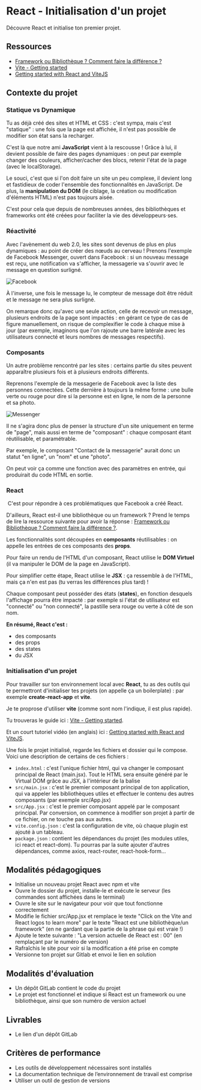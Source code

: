 # React - Initialisation d'un projet

Découvre React et initialise ton premier projet.

## Ressources

- [Framework ou Bibliothèque ? Comment faire la différence ?](https://talks.freelancerepublik.com/framework-bibliotheque-differences/)
- [Vite - Getting started](https://vitejs.dev/guide)
- [Getting started with React and ViteJS​](https://youtu.be/ZBSelnyLgp4)

## Contexte du projet

### Statique vs Dynamique

​Tu as déjà créé des sites et HTML et CSS : c'est sympa, mais c'est "statique" : une fois que la page est affichée, il n'est pas possible de modifier son état sans la recharger.

C'est là que notre ami **JavaScript** vient à la rescousse ! Grâce à lui, il devient possible de faire des pages dynamiques : on peut par exemple changer des couleurs, afficher/cacher des blocs, retenir l'état de la page (avec le localStorage).​

Le souci, c'est que si l'on doit faire un site un peu complexe, il devient long et fastidieux de coder l'ensemble des fonctionnalités en JavaScript. De plus, la **manipulation du DOM** (le ciblage, la création ou modification d'éléments HTML) n'est pas toujours aisée.

C'est pour cela que depuis de nombreuses années, des bibliothèques et frameworks ont été créées pour faciliter la vie des développeurs⋅ses.
​
### Réactivité

Avec l'avènement du web 2.0, les sites sont devenus de plus en plus dynamiques : au point de créer des nœuds au cerveau ! Prenons l'exemple de Facebook Messenger, ouvert dans Facebook : si un nouveau message est reçu, une notification va s'afficher, la messagerie va s'ouvrir avec le message en question surligné.

![Facebook](https://i.imgur.com/sjOz1DE.png)

À l'inverse, une fois le message lu, le compteur de message doit être réduit et le message ne sera plus surligné.

On remarque donc qu'avec une seule action, celle de recevoir un message, plusieurs endroits de la page sont impactés : en gérant ce type de cas de figure manuellement, on risque de complexifier le code à chaque mise à jour (par exemple, imaginons que l'on rajoute une barre latérale avec les utilisateurs connecté et leurs nombres de messages respectifs).

### Composants

Un autre problème rencontré par les sites : certains partie du sites peuvent apparaître plusieurs fois et à plusieurs endroits différents.

Reprenons l'exemple de la messagerie de Facebook avec la liste des personnes connectées. Cette dernière à toujours la même forme : une bulle verte ou rouge pour dire si la personne est en ligne, le nom de la personne et sa photo.

​![Messenger](https://i.imgur.com/hbbwyQf.png)​

Il ne s'agira donc plus de penser la structure d'un site uniquement en terme de "page", mais aussi en terme de "composant" : chaque composant étant réutilisable, et paramétrable.

Par exemple, le composant "Contact de la messagerie" aurait donc un statut "en ligne", un "nom" et une "photo".

On peut voir ça comme une fonction avec des paramètres en entrée, qui produirait du code HTML en sortie.
​
### React
​
C'est pour répondre à ces problématiques que Facebook a créé React.

D'ailleurs, React est-il une bibliothèque ou un framework ? Prend le temps de lire la ressource suivante pour avoir la réponse : [Framework ou Bibliothèque ? Comment faire la différence ?](https://talks.freelancerepublik.com/framework-bibliotheque-differences/).​

Les fonctionnalités sont découpées en **composants** réutilisables : on appelle les entrées de ces composants des **props**.​

Pour faire un rendu de l'HTML d'un composant, React utilise le **DOM Virtuel** (il va manipuler le DOM de la page en JavaScript).

Pour simplifier cette étape, React utilise le **JSX** : ça ressemble à de l'HTML, mais ça n'en est pas (tu verras les différences plus tard) !

Chaque composant peut posséder des états (**states**), en fonction desquels l'affichage pourra être impacté : par exemple si l'état de utilisateur est "connecté" ou "non connecté", la pastille sera rouge ou verte à côté de son nom.

**En résumé, React c'est :**

- des composants
- des props
- des states
- du JSX

### Initialisation d'un projet

Pour travailler sur ton environnement local avec **React**, tu as des outils qui te permettront d'initialiser tes projets (on appelle ça un boilerplate) : par exemple **create-react-app** et **vite**.

Je te proprose d'utiliser **vite** (comme sont nom l'indique, il est plus rapide).

Tu trouveras le guide ici : [Vite - Getting started](https://vitejs.dev/guide).

Et un court tutoriel vidéo (en anglais) ici : [Getting started with React and ViteJS​](https://youtu.be/ZBSelnyLgp4).

Une fois le projet initialisé, regarde les fichiers et dossier qui le compose. Voici une description de certains de ces fichiers :

- `index.html` : c'est l'unique fichier html, qui va changer le composant principal de React (main.jsx). Tout le HTML sera ensuite généré par le Virtual DOM grâce au JSX, à l'intérieur de la balise
- `src/main.jsx` : c'est le premier composant principal de ton application, qui va appeler les bibliothèques utiles et effectuer le contenu des autres composants (par exemple src/App.jsx)
- `src/App.jsx` : c'est le premier composant appelé par le composant principal. Par conversion, on commence à modifier son projet à partir de ce fichier, on ne touche pas aux autres.
- `vite.config.json` : c'est la configuration de vite, où chaque plugin est ajouté à un tableau.
- `package.json` : contient les dépendances du projet (les modules utiles, ici react et react-dom). Tu pourras par la suite ajouter d'autres dépendances, comme axios, react-router, react-hook-form...

## Modalités pédagogiques

- Initialise un nouveau projet React avec npm et vite
- Ouvre le dossier du projet, installe-le et exécute le serveur (les commandes sont affichées dans le terminal)
- Ouvre le site sur le navigateur pour voir que tout fonctionne correctement
- Modifie le fichier src/App.jsx et remplace le texte "Click on the Vite and React logos to learn more" par le texte "React est une bibliothèque/un framework" (en ne gardant que la partie de la phrase qui est vraie !)
- Ajoute le texte suivante : "La version actuelle de React est : 00" (en remplaçant par le numéro de version)
- Rafraîchis le site pour voir si la modification a été prise en compte
- Versionne ton projet sur Gitlab et envoi le lien en solution

## Modalités d'évaluation

- Un dépôt GitLab contient le code du projet
- Le projet est fonctionnel et indique si React est un framework ou une bibliothèque, ainsi que son numéro de version actuel

## Livrables

- Le lien d'un dépôt GitLab

## Critères de performance

- Les outils de développement nécessaires sont installés
- La documentation technique de l’environnement de travail est comprise
- Utiliser un outil de gestion de versions